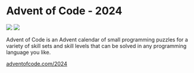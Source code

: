# Advent of Code - 2024

![](https://img.shields.io/badge/stars%20⭐-6-yellow) ![](https://img.shields.io/badge/days%20completed-3-red)

Advent of Code is an Advent calendar of small programming puzzles for a variety of skill sets and skill levels that can be solved in any programming language you like.

[adventofcode.com/2024](adventofcode.com/2024)
